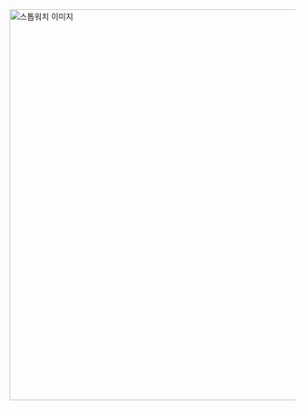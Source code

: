 <img width="688" alt="스톱워치 이미지" src="https://github.com/hyebine/stopwatch/assets/144325338/16e6c286-5a36-476d-9548-37bd5d43fe8a">
